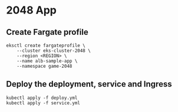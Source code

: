 # 2048 App

## Create Fargate profile

```
eksctl create fargateprofile \
    --cluster eks-cluster-2048 \
    --region <REGION> \
    --name alb-sample-app \
    --namespace game-2048
```

## Deploy the deployment, service and Ingress

```
kubectl apply -f deploy.yml
kubectl apply -f service.yml

```